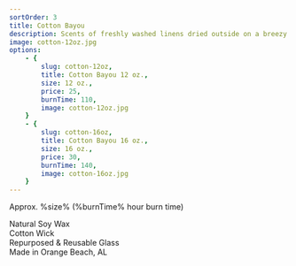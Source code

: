 ```yaml
---
sortOrder: 3
title: Cotton Bayou
description: Scents of freshly washed linens dried outside on a breezy coastal afternoon
image: cotton-12oz.jpg
options:
    - {
        slug: cotton-12oz,
        title: Cotton Bayou 12 oz.,
        size: 12 oz.,
        price: 25,
        burnTime: 110,
        image: cotton-12oz.jpg
    }
    - {
        slug: cotton-16oz,
        title: Cotton Bayou 16 oz.,
        size: 16 oz.,
        price: 30,
        burnTime: 140,
        image: cotton-16oz.jpg
    }
---
```


Approx. %size% (%burnTime% hour burn time)<br>

Natural Soy Wax<br>
Cotton Wick<br>
Repurposed & Reusable Glass<br>
Made in Orange Beach, AL